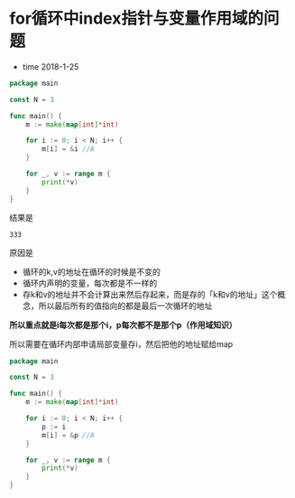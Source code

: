 # for循环中index指针与变量作用域的问题

- time 2018-1-25

```go
package main

const N = 3

func main() {
	m := make(map[int]*int)

	for i := 0; i < N; i++ {
		m[i] = &i //A
	}

	for _, v := range m {
		print(*v)
	}
}

```

结果是
```
333
```

原因是
- 循环的k,v的地址在循环的时候是不变的
- 循环内声明的变量，每次都是不一样的
- 存k和v的地址并不会计算出来然后存起来，而是存的「k和v的地址」这个概念，所以最后所有的值指向的都是最后一次循环的地址

**所以重点就是i每次都是那个i，p每次都不是那个p（作用域知识）**

所以需要在循环内部申请局部变量存i，然后把他的地址赋给map
```go
package main

const N = 3

func main() {
	m := make(map[int]*int)

	for i := 0; i < N; i++ {
		p := i
		m[i] = &p //A
	}

	for _, v := range m {
		print(*v)
	}
}

```